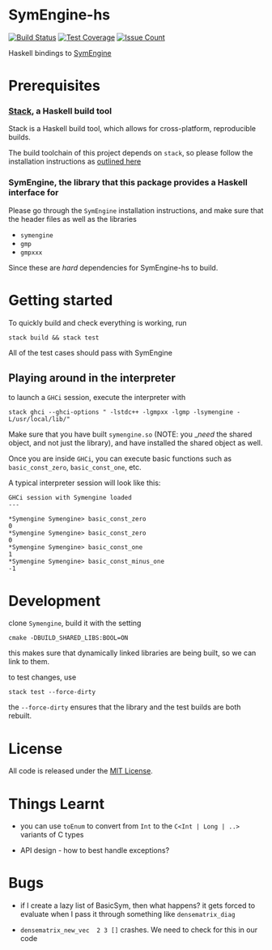 # SymEngine-hs

[![Build Status](https://travis-ci.org/symengine/symengine.hs.svg?branch=master)](https://travis-ci.org/symengine/symengine.hs)
[![Test Coverage](https://codeclimate.com/github/symengine/symengine.hs/badges/coverage.svg)](https://codeclimate.com/github/symengine/symengine.hs/coverage)
[![Issue Count](https://codeclimate.com/github/symengine/symengine.hs/badges/issue_count.svg)](https://codeclimate.com/github/symengine/symengine.hs)

Haskell bindings to [SymEngine](https://github.com/symengine/symengine)

# Prerequisites

### [Stack](http://docs.haskellstack.org/en/stable/README/), a Haskell build tool

Stack is a Haskell build tool, which allows for cross-platform, reproducible builds.

The build toolchain of this project depends on `stack`, so please follow the installation
instructions as [outlined here](http://docs.haskellstack.org/en/stable/README/#how-to-install)

### SymEngine, the library that this package provides a Haskell interface for

Please go through the `SymEngine` installation instructions, and make sure that the header files
as well as the libraries

* `symengine`
* `gmp`
* `gmpxxx`

Since these are *hard* dependencies for SymEngine-hs to build.

# Getting started

To quickly build and check everything is working, run

```
stack build && stack test
```

All of the test cases should pass with SymEngine

## Playing around in the interpreter

to launch a `GHCi` session, execute the interpreter with

```
stack ghci --ghci-options " -lstdc++ -lgmpxx -lgmp -lsymengine -L/usr/local/lib/"
```


Make sure that you have built `symengine.so` (NOTE: you __need_ the shared object, and not just the library), and
have installed the shared object as well.


Once you are inside `GHCi`, you can execute basic functions such as `basic_const_zero`, `basic_const_one`, etc.


A typical  interpreter session will look like this:

```
GHCi session with Symengine loaded
---

*Symengine Symengine> basic_const_zero
0
*Symengine Symengine> basic_const_zero
0
*Symengine Symengine> basic_const_one
1
*Symengine Symengine> basic_const_minus_one
-1
```

# Development

clone `Symengine`, build it with the setting

```
cmake -DBUILD_SHARED_LIBS:BOOL=ON
```

this makes sure that dynamically linked libraries are being built, so we can
link to them.


to test changes, use
```
stack test --force-dirty
```

the `--force-dirty` ensures that the library and the test builds are both
rebuilt.


# License

All code is released under the [MIT License](https://github.com/symengine/symengine.hs/blob/master/LICENSE).


# Things Learnt 

* you can use `toEnum` to convert from `Int` to the `C<Int | Long | ..>` variants
of C types

* API design - how to best handle exceptions?

# Bugs

* if I create a lazy list of BasicSym, then what happens? it gets forced to evaluate
when I pass it through something like `densematrix_diag`


* `densematrix_new_vec  2 3 []` crashes. We need to check for this in our code
